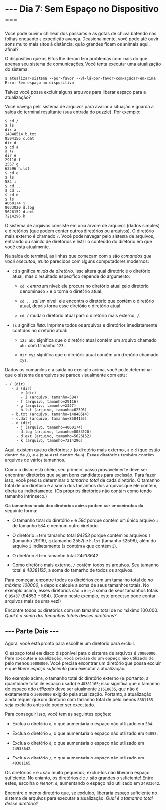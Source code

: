# --- Dia 7: Sem Espaço no Dispositivo ---

Você pode ouvir o chilrear dos pássaros e as gotas de chuva batendo nas folhas enquanto a expedição avança. Ocasionalmente, você pode até ouvir sons muito mais altos à distância; quão grandes ficam os animais aqui, afinal?

O dispositivo que os Elfos lhe deram tem problemas com mais do que apenas seu sistema de comunicações. Você tenta executar uma atualização do sistema:

```
$ atualizar-sistema --por-favor --vá-lá-por-favor-com-açúcar-em-cima
Erro: Sem espaço no dispositivo

```

Talvez você possa excluir alguns arquivos para liberar espaço para a atualização?

Você navega pelo sistema de arquivos para avaliar a situação e guarda a saída do terminal resultante (sua entrada do puzzle). Por exemplo:

```
$ cd /
$ ls
dir a
14848514 b.txt
8504156 c.dat
dir d
$ cd a
$ ls
dir e
29116 f
2557 g
62596 h.lst
$ cd e
$ ls
584 i
$ cd ..
$ cd ..
$ cd d
$ ls
4060174 j
8033020 d.log
5626152 d.ext
7214296 k

```

O sistema de arquivos consiste em uma árvore de arquivos (dados simples) e diretórios (que podem conter outros diretórios ou arquivos). O diretório mais externo é chamado `/`. Você pode navegar pelo sistema de arquivos, entrando ou saindo de diretórios e listar o conteúdo do diretório em que você está atualmente.

Na saída do terminal, as linhas que começam com `$` são *comandos que você executou*, muito parecidos com alguns computadores modernos:


  - `cd` significa *muda de diretório*. Isso altera qual diretório é o diretório atual, mas o resultado específico depende do argumento:

    - `cd x` *entra* um nível: ele procura no diretório atual pelo diretório denominado `x` e o torna o diretório atual.

    - `cd ..` *sai* um nível: ele encontra o diretório que contém o diretório atual, depois torna esse diretório o diretório atual.

    - `cd /` muda o diretório atual para o diretório mais externo, `/`.




  - `ls` significa *lista*. Imprime todos os arquivos e diretórios imediatamente contidos no diretório atual:
  
    - `123 abc` significa que o diretório atual contém um arquivo chamado `abc` com tamanho `123`.

    - `dir xyz` significa que o diretório atual contém um diretório chamado `xyz`.





Dados os comandos e a saída no exemplo acima, você pode determinar que o sistema de arquivos se parece visualmente com este:

```
- / (dir)
   - a (dir)
     - e (dir)
       - i (arquivo, tamanho=584)
     - f (arquivo, tamanho=29116)
     - g (arquivo, tamanho=2557)
     - h.lst (arquivo, tamanho=62596)
   - b.txt (arquivo, tamanho=14848514)
   - c.dat (arquivo, tamanho=8504156)
   - d (dir)
     - j (arquivo, tamanho=4060174)
     - d.log (arquivo, tamanho=8033020)
     - d.ext (arquivo, tamanho=5626152)
     - k (arquivo, tamanho=7214296)

```

Aqui, existem quatro diretórios: `/` (o diretório mais externo), `a` e `d` (que estão dentro de `/`), e `e` (que está dentro de `a`). Esses diretórios também contêm arquivos de vários tamanhos.

Como o disco está cheio, seu primeiro passo provavelmente deve ser encontrar diretórios que sejam bons candidatos para exclusão. Para fazer isso, você precisa determinar o *tamanho total* de cada diretório. O tamanho total de um diretório é a soma dos tamanhos dos arquivos que ele contém, direta ou indiretamente. (Os próprios diretórios não contam como tendo tamanho intrínseco.)

Os tamanhos totais dos diretórios acima podem ser encontrados da seguinte forma:


  - O tamanho total do diretório `e` é *584* porque contém um único arquivo `i` de tamanho 584 e nenhum outro diretório.

  - O diretório `a` tem tamanho total *94853* porque contém os arquivos `f` (tamanho 29116), `g` (tamanho 2557) e `h.lst` (tamanho 62596), além do arquivo `i` indiretamente (`a` contém `e` que contém `i`).

  - O diretório `d` tem tamanho total *24933642*.

  - Como diretório mais externo, `/` contém todos os arquivos. Seu tamanho total é *48381165*, a soma do tamanho de todos os arquivos.


Para começar, encontre todos os diretórios com um tamanho total de *no máximo 100000*, e depois calcule a soma de seus tamanhos totais. No exemplo acima, esses diretórios são `a` e `e`; a soma de seus tamanhos totais é `95437` (94853 + 584). (Como neste exemplo, este processo pode contar arquivos mais de uma vez!)

Encontre todos os diretórios com um tamanho total de no máximo 100.000. *Qual é a soma dos tamanhos totais desses diretórios?*

## --- Parte Dois ---

Agora, você está pronto para escolher um diretório para excluir.

O espaço total em disco disponível para o sistema de arquivos é `70000000`. Para executar a atualização, você precisa de um espaço não utilizado de pelo menos `30000000`. Você precisa encontrar um diretório que possa excluir e que *libere espaço suficiente* para executar a atualização.

No exemplo acima, o tamanho total do diretório externo (e, portanto, a quantidade total de espaço usado) é `48381165`; isso significa que o tamanho do espaço *não utilizado* deve ser atualmente `21618835`, que não é exatamente o `30000000` exigido pela atualização. Portanto, a atualização ainda requer que um diretório com tamanho total de pelo menos `8381165` seja excluído antes de poder ser executado.

Para conseguir isso, você tem as seguintes opções:


  - Exclua o diretório `e`, o que aumentaria o espaço não utilizado em `584`.

  - Exclua o diretório `a`, o que aumentaria o espaço não utilizado em `94853`.

  - Exclua o diretório `d`, o que aumentaria o espaço não utilizado em `24933642`.

  - Exclua o diretório `/`, o que aumentaria o espaço não utilizado em `48381165`.


Os diretórios `e` e `a` são muito pequenos; excluí-los não liberaria espaço suficiente. No entanto, os diretórios `d` e `/` são grandes o suficiente! Entre estes, escolha o *menor*: `d`, aumentando o espaço não utilizado em `24933642`.

Encontre o menor diretório que, se excluído, liberaria espaço suficiente no sistema de arquivos para executar a atualização. *Qual é o tamanho total desse diretório?*

